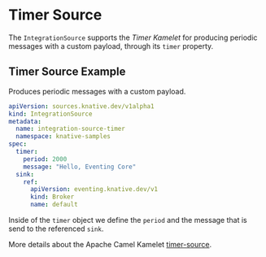 # Timer Source

The `IntegrationSource` supports the _Timer Kamelet_ for producing periodic messages with a custom payload, through its `timer` property.

## Timer Source Example

Produces periodic messages with a custom payload.

  ```yaml
  apiVersion: sources.knative.dev/v1alpha1
  kind: IntegrationSource
  metadata:
    name: integration-source-timer
    namespace: knative-samples
  spec:
    timer:
      period: 2000
      message: "Hello, Eventing Core"
    sink:
      ref:
        apiVersion: eventing.knative.dev/v1
        kind: Broker
        name: default
  ```

Inside of the `timer` object we define the `period` and the message that is send to the referenced `sink`.

More details about the Apache Camel Kamelet [timer-source](https://camel.apache.org/camel-kamelets/latest/timer-source.html).
